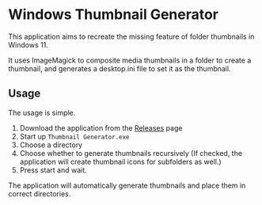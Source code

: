 # Windows Thumbnail Generator
This application aims to recreate the missing feature of folder thumbnails in Windows 11.

It uses ImageMagick to composite media thumbnails in a folder to create a thumbnail, and generates a desktop.ini file to set it as the thumbnail.

## Usage
The usage is simple.

1. Download the application from the <a href="https://github.com/hahagu/WindowsThumbnailGenerator/releases">Releases</a> page
2. Start up `Thumbnail Generator.exe`
3. Choose a directory
4. Choose whether to generate thumbnails recursively (If checked, the application will create thumbnail icons for subfolders as well.)
5. Press start and wait.

The application will automatically generate thumbnails and place them in correct directories.